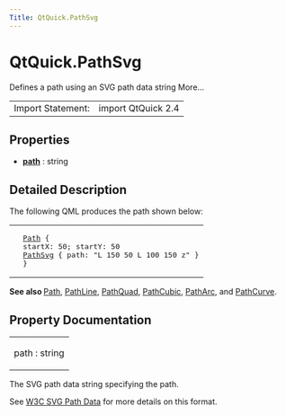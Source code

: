 ```yaml
---
Title: QtQuick.PathSvg
---
```


# QtQuick.PathSvg

<span class="subtitle"></span>
<!-- $$$PathSvg-brief -->
<p>Defines a path using an SVG path data string More...</p>
<!-- @@@PathSvg -->
<table class="alignedsummary">
<tr><td class="memItemLeft rightAlign topAlign"> Import Statement:</td><td class="memItemRight bottomAlign"> import QtQuick 2.4</td></tr></table><ul>
</ul>
<h2 id="properties">Properties</h2>
<ul>
<li class="fn"><b><b><a href="#path-prop">path</a></b></b> : string</li>
</ul>
<!-- $$$PathSvg-description -->
<h2 id="details">Detailed Description</h2>
</p>
<p>The following QML produces the path shown below:</p>
<table class="generic">
<tr valign="top"><td ><p class="centerAlign"><img src="https://developer.ubuntu.com/static/devportal_uploaded/c9bfcf1b-fd39-46ff-979f-c4f72229076b-../QtQuick.PathSvg/images/declarative-pathsvg.png" alt="" /></p></td><td ><pre class="qml"><span class="type"><a href="QtQuick.Path.md">Path</a></span> {
<span class="name">startX</span>: <span class="number">50</span>; <span class="name">startY</span>: <span class="number">50</span>
<span class="type"><a href="index.html">PathSvg</a></span> { <span class="name">path</span>: <span class="string">&quot;L 150 50 L 100 150 z&quot;</span> }
}</pre>
</td></tr>
</table>
<p><b>See also </b><a href="QtQuick.Path.md">Path</a>, <a href="QtQuick.PathLine.md">PathLine</a>, <a href="QtQuick.PathQuad.md">PathQuad</a>, <a href="QtQuick.PathCubic.md">PathCubic</a>, <a href="QtQuick.PathArc.md">PathArc</a>, and <a href="QtQuick.PathCurve.md">PathCurve</a>.</p>
<!-- @@@PathSvg -->
<h2>Property Documentation</h2>
<!-- $$$path -->
<table class="qmlname"><tr valign="top" id="path-prop"><td class="tblQmlPropNode"><p><span class="name">path</span> : <span class="type">string</span></p></td></tr></table><p>The SVG path data string specifying the path.</p>
<p>See <a href="http://www.w3.org/TR/SVG/paths.html#PathData">W3C SVG Path Data</a> for more details on this format.</p>
<!-- @@@path -->
<br/>
